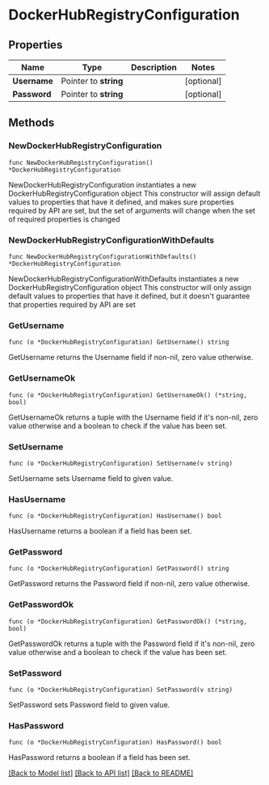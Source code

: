 # DockerHubRegistryConfiguration

## Properties

Name | Type | Description | Notes
------------ | ------------- | ------------- | -------------
**Username** | Pointer to **string** |  | [optional] 
**Password** | Pointer to **string** |  | [optional] 

## Methods

### NewDockerHubRegistryConfiguration

`func NewDockerHubRegistryConfiguration() *DockerHubRegistryConfiguration`

NewDockerHubRegistryConfiguration instantiates a new DockerHubRegistryConfiguration object
This constructor will assign default values to properties that have it defined,
and makes sure properties required by API are set, but the set of arguments
will change when the set of required properties is changed

### NewDockerHubRegistryConfigurationWithDefaults

`func NewDockerHubRegistryConfigurationWithDefaults() *DockerHubRegistryConfiguration`

NewDockerHubRegistryConfigurationWithDefaults instantiates a new DockerHubRegistryConfiguration object
This constructor will only assign default values to properties that have it defined,
but it doesn't guarantee that properties required by API are set

### GetUsername

`func (o *DockerHubRegistryConfiguration) GetUsername() string`

GetUsername returns the Username field if non-nil, zero value otherwise.

### GetUsernameOk

`func (o *DockerHubRegistryConfiguration) GetUsernameOk() (*string, bool)`

GetUsernameOk returns a tuple with the Username field if it's non-nil, zero value otherwise
and a boolean to check if the value has been set.

### SetUsername

`func (o *DockerHubRegistryConfiguration) SetUsername(v string)`

SetUsername sets Username field to given value.

### HasUsername

`func (o *DockerHubRegistryConfiguration) HasUsername() bool`

HasUsername returns a boolean if a field has been set.

### GetPassword

`func (o *DockerHubRegistryConfiguration) GetPassword() string`

GetPassword returns the Password field if non-nil, zero value otherwise.

### GetPasswordOk

`func (o *DockerHubRegistryConfiguration) GetPasswordOk() (*string, bool)`

GetPasswordOk returns a tuple with the Password field if it's non-nil, zero value otherwise
and a boolean to check if the value has been set.

### SetPassword

`func (o *DockerHubRegistryConfiguration) SetPassword(v string)`

SetPassword sets Password field to given value.

### HasPassword

`func (o *DockerHubRegistryConfiguration) HasPassword() bool`

HasPassword returns a boolean if a field has been set.


[[Back to Model list]](../README.md#documentation-for-models) [[Back to API list]](../README.md#documentation-for-api-endpoints) [[Back to README]](../README.md)


